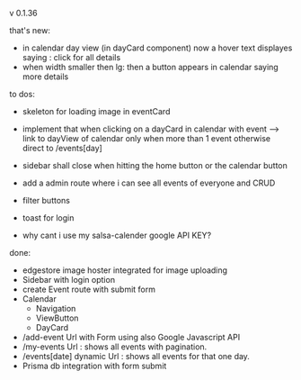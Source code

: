 v 0.1.36

that's new:

- in calendar day view (in dayCard component) now a hover text displayes saying : click for all details
- when width smaller then lg: then a button appears in calendar saying more details

to dos:

- skeleton for loading image in eventCard
- implement that when clicking on a dayCard in calendar with event --> link to dayView of calendar only when more than 1 event otherwise direct to /events[day]

- sidebar shall close when hitting the home button or the calendar button
- add a admin route where i can see all events of everyone and CRUD

- filter buttons
- toast for login

- why cant i use my salsa-calender google API KEY?

done:

- edgestore image hoster integrated for image uploading
- Sidebar with login option
- create Event route with submit form
- Calendar
  - Navigation
  - ViewButton
  - DayCard
- /add-event Url with Form using also Google Javascript API
- /my-events Url : shows all events with pagination.
- /events[date] dynamic Url : shows all events for that one day.
- Prisma db integration with form submit
